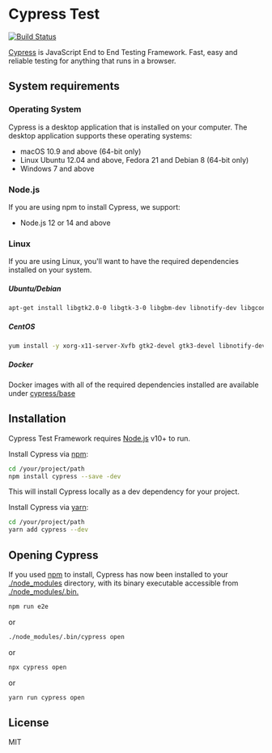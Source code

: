 # Cypress Test
[![Build Status](https://travis-ci.org/joemccann/dillinger.svg?branch=master)](https://travis-ci.org/joemccann/dillinger)

[Cypress](https://cypress.io) is JavaScript End to End Testing Framework.
Fast, easy and reliable testing for anything that runs in a browser.


## System requirements
### Operating System

Cypress is a desktop application that is installed on your computer. The desktop application supports these operating systems:
- macOS 10.9 and above (64-bit only)
- Linux Ubuntu 12.04 and above, Fedora 21 and Debian 8 (64-bit only)
- Windows 7 and above

### Node.js
If you are using npm to install Cypress, we support:
 - Node.js 12 or 14 and above

### Linux
If you are using Linux, you'll want to have the required dependencies installed on your system.
##### Ubuntu/Debian
```sh
apt-get install libgtk2.0-0 libgtk-3-0 libgbm-dev libnotify-dev libgconf-2-4 libnss3 libxss1 libasound2 libxtst6 xauth xvfb
```
##### CentOS
```sh
yum install -y xorg-x11-server-Xvfb gtk2-devel gtk3-devel libnotify-devel GConf2 nss libXScrnSaver alsa-lib
```
##### Docker
Docker images with all of the required dependencies installed are available under [cypress/base](https://github.com/cypress-io/cypress-docker-images)
## Installation

Cypress Test Framework requires [Node.js](https://nodejs.org/) v10+ to run.

Install Cypress via [npm]():
```sh
cd /your/project/path
npm install cypress --save -dev
```
This will install Cypress locally as a dev dependency for your project.

Install Cypress via [yarn]():
```sh
cd /your/project/path
yarn add cypress --dev
```

## Opening Cypress
If you used [npm]() to install, Cypress has now been installed to your [./node_modules]() directory, with its binary executable accessible from [./node_modules/.bin.]()
```sh
npm run e2e
```
or
```sh
./node_modules/.bin/cypress open
```
or
```sh
npx cypress open
```
or
```sh
yarn run cypress open
```


## License

MIT

